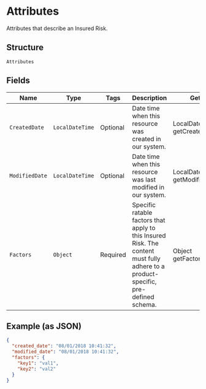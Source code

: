 
# Attributes

Attributes that describe an Insured Risk.

## Structure

`Attributes`

## Fields

| Name | Type | Tags | Description | Getter | Setter |
|  --- | --- | --- | --- | --- | --- |
| `CreatedDate` | `LocalDateTime` | Optional | Date time when this resource was created in our system. | LocalDateTime getCreatedDate() | setCreatedDate(LocalDateTime createdDate) |
| `ModifiedDate` | `LocalDateTime` | Optional | Date time when this resource was last modified in our system. | LocalDateTime getModifiedDate() | setModifiedDate(LocalDateTime modifiedDate) |
| `Factors` | `Object` | Required | Specific ratable factors that apply to this Insured Risk. The content must fully adhere to a product-specific, pre-defined schema. | Object getFactors() | setFactors(Object factors) |

## Example (as JSON)

```json
{
  "created_date": "08/01/2018 10:41:32",
  "modified_date": "08/01/2018 10:41:32",
  "factors": {
    "key1": "val1",
    "key2": "val2"
  }
}
```

